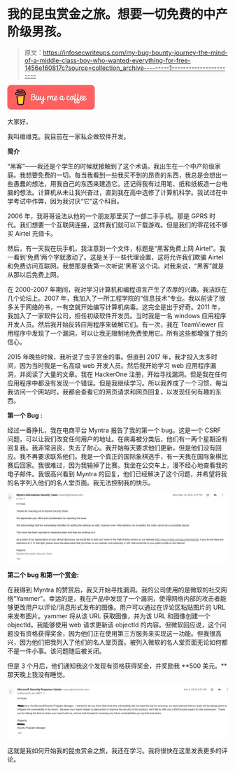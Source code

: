 # 我的昆虫赏金之旅。想要一切免费的中产阶级男孩。

> 原文：<https://infosecwriteups.com/my-bug-bounty-journey-the-mind-of-a-middle-class-boy-who-wanted-everything-for-free-1456e160817c?source=collection_archive---------1----------------------->

[![](img/524f32b7d8f815a17638aa191b2461d2.png)](https://www.buymeacoffee.com/vivekps)

大家好，

我叫维维克。我目前在一家私企做软件开发。

**简介**

“黑客”——我还是个学生的时候就接触到了这个术语。我出生在一个中产阶级家庭。我想要免费的一切。每当我看到一些我买不到的昂贵的东西，我总是会想出一些愚蠢的想法，用我自己的东西来建造它。还记得我有过用笔、纸和纸板造一台电脑的想法。计算机从未让我兴奋过，直到我在高中选修了计算机科学。我试过在中学考试中作弊，因为我讨厌“它”这个科目。

2006 年，我哥哥设法从他的一个朋友那里买了一部二手手机。那是 GPRS 时代。我们想要一个互联网连接，这样我们就可以下载游戏。但是我们的零花钱不够买 Airtel 充值卡。

然后，有一天我在玩手机，我注意到一个文件，标题是“黑客免费上网 Airtel”。我一看到‘免费’两个字就激动了。这是关于一些代理设置，这将允许我们欺骗 Airtel 和免费访问互联网。我想那是我第一次听说‘黑客’这个词。对我来说，“黑客”就是从那以后免费上网。

在 2000-2007 年期间，我对学习计算机和编程语言产生了浓厚的兴趣。我活跃在几个论坛上。2007 年，我加入了一所工程学院的“信息技术”专业。我以前读了很多关于网络的书，一有空就开始编写计算机病毒。这完全是出于好奇。2011 年，我加入了一家软件公司，担任初级软件开发员。当时我是一名 windows 应用程序开发人员。然后我开始反转应用程序来破解它们。有一次，我在 TeamViewer 应用程序中发现了一个漏洞，可以让我无限制地免费使用它。所有这些都增强了我的信心。

2015 年晚些时候，我听说了虫子赏金的事。但直到 2017 年，我才投入太多时间，因为当时我是一名高级 web 开发人员。然后我开始学习 web 应用程序漏洞，并阅读了大量的文章。我在 HackerOne 注册，开始寻找漏洞。但是我在任何应用程序中都没有发现一个错误。但是我继续学习。所以我养成了一个习惯，每当我访问一个网站时，我都会查看它的网页请求和网页回复，以发现任何有趣的东西。

**第一个 Bug :**

经过一番挣扎，我在电商平台 Myntra 报告了我的第一个 bug。这是一个 CSRF 问题，可以让我们改变任何用户的地址。在病毒被分类后，他们有一两个星期没有回复我。我非常沮丧，失去了耐心。我开始每天要求他们更新。但是他们没有回应。我不再要求联系他们。我是一个真正的国际象棋选手，有一天我在国际象棋比赛后回家。我很难过，因为我输掉了比赛。我坐在公交车上，漫不经心地查看我的电子邮件。我很高兴看到 Myntra 的回复，他们已经解决了这个问题，并希望将我的名字列入他们的名人堂页面。我无法控制我的快乐。

![](img/1111df7676ee6ebe8e7a0140584c78df.png)

**第二个 bug 和第一个赏金:**

在我得到 Myntra 的赞赏后，我又开始寻找漏洞。我的公司使用的是微软的社交网络“Yammer”。幸运的是，我在产品中发现了一个漏洞，使得网络内部的攻击者能够更改用户以评论/消息形式发布的图像。用户可以通过在评论区粘贴图片的 URL 来发布图片。yammer 将从该 URL 获取图像，并为该 URL 和图像创建一个 objectId。我能够使用 web 请求更新该 objectId 的内容。但微软回应说，这个问题没有资格获得奖金，因为他们正在使用第三方服务来实现这一功能。但我很高兴，因为他们把我列入了他们的名人堂页面。被列入微软的名人堂页面无论如何都不是一件小事。该问题随后被关闭。

但是 3 个月后，他们通知我这个发现有资格获得奖金，并奖励我 **500 美元。**那天晚上我没有睡觉。

![](img/da2fd791e842188f79ba6d0b0386cc62.png)

这就是我如何开始我的昆虫赏金之旅，我还在学习。我将很快在这里发表更多的评论。